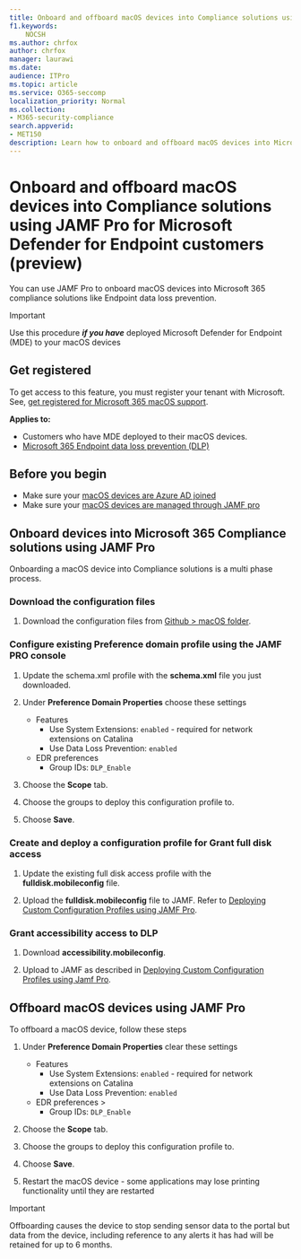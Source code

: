 ```yaml
---
title: Onboard and offboard macOS devices into Compliance solutions using JAMF Pro for Microsoft Defender for Endpoint customers (preview)
f1.keywords:
    NOCSH
ms.author: chrfox
author: chrfox
manager: laurawi
ms.date:
audience: ITPro
ms.topic: article
ms.service: O365-seccomp
localization_priority: Normal
ms.collection: 
- M365-security-compliance 
search.appverid:
- MET150 
description: Learn how to onboard and offboard macOS devices into Microsoft 365 Compliance solutions using Microsoft Intune for Microsoft Defender for Endpoint customers (preview)
---
```


# Onboard and offboard macOS devices into Compliance solutions using JAMF Pro for Microsoft Defender for Endpoint customers (preview)

You can use JAMF Pro to onboard macOS devices into Microsoft 365 compliance solutions like Endpoint data loss prevention.

> [!IMPORTANT]
> Use this procedure ***if you have*** deployed Microsoft Defender for Endpoint (MDE) to your macOS devices

## Get registered

To get access to this feature, you must register your tenant with Microsoft. See, [get registered for Microsoft 365 macOS support](https://aka.ms/Ignite2021DLP).

**Applies to:**

- Customers who have MDE deployed to their macOS devices.
- [Microsoft 365 Endpoint data loss prevention (DLP)](./endpoint-dlp-learn-about.md)
<!--- [Insider risk management](insider-risk-management.md#learn-about-insider-risk-management-in-microsoft-365)-->

<!-- DON'T KNOW IF THIS IS NEEDED You can use mobile device management (MDM) solutions to configure devices. Microsoft 365 information protection supports MDMs by providing OMA-URIs to create policies to manage devices.-->

## Before you begin

- Make sure your [macOS devices are Azure AD joined](https://docs.jamf.com/10.30.0/jamf-pro/administrator-guide/Azure_AD_Integration.html)
- Make sure your [macOS devices are managed through JAMF pro](https://www.jamf.com/resources/product-documentation/jamf-pro-installation-guide-for-mac/) 
<!--- Edge browser v93 and higher installed.-->

## Onboard devices into Microsoft 365 Compliance solutions using JAMF Pro

Onboarding a macOS device into Compliance solutions is a multi phase process.

<!--### Get the device onboarding package

1. In **Compliance center** open **Settings** > **Device Onboarding** and choose **Onboarding**.
 
1. For **Select operating system to start onboarding process** choose **macOS**
 
1. For **Deployment method** choose **Mobile Device Management/Microsoft Intune**
 
1. Choose **Download onboarding package**
 
1. Extract the contents of the device onboarding package. In the **JAMF** folder you should see the *DeviceComplainceOnboarding.plist* file.

### Create a JAMF Pro configuration profile for the onboarding package

1. Create a new configuration profile in JAMF Pro. Refer to the [JAMF Pro administrators guide](https://www.jamf.com/resources/product-documentation/jamf-pro-administrators-guide/). Use these values:
    - Name: `MDATP onboarding for macOS`
    - Description: `MDATP EDR onboarding for macOS`
    - Category: `none`
    - Distribution method: `install automatically`
    - Level: `computer level`

2. In the JAMF Pro console > **Application & Custom settings**, choose **upload** and then **add**. Use this value:
    - Preference Domain: `com.microsoft.wdav.atp`

3. Choose **upload** and select the onboarding file **DeviceComplianceOnboarding.plist**.

4. Choose the **scope** tab.

5. Choose the target computers.

6. Choose **Save**.

7. Choose **Done**.
-->
### Download the configuration files

1. Download the configuration files from [Github > macOS folder](https://github.com/microsoft/endpointdlp).

### Configure existing Preference domain profile using the JAMF PRO console

<!--
> [!IMPORTANT]
> You must use ***com.microsoft.wdav*** as the Preference Domain value. Microsoft Defender uses this name and ***com.microsoft.wdav.ext*** to load its managed settings.

1. Download the schema.json file HENRY TO PROVIDE LINK

1. Create a new configuration profile in JAMF Pro. Refer to the [JAMF Pro administrators guide](https://www.jamf.com/resources/product-documentation/jamf-pro-administrators-guide/). Use these values:
    - Name: `MDATP MDAV configuration settings`
    - Description: leave this blank
    - Category: `none`
    - Distribution method: `install automatically`
    - Level: `computer level`

1. On the **Application & Custom Settings** tab, choose **External Applications**, choose **Add** and choose **Custom Schema** for the preference domain. Use this value:
    - Preference domain: `com.microsoft.wdav`

1. Choose **Add Schema** and **Upload** to upload the schema.json file.

1. Choose **Save**.
-->
1. Update the schema.xml profile with the **schema.xml** file you just downloaded.

1. Under **Preference Domain Properties** choose these settings
    - Features 
        - Use System Extensions: `enabled` - required for network extensions on Catalina
        - Use Data Loss Prevention: `enabled`
    - EDR preferences  
        - Group IDs: `DLP_Enable`

1. Choose the **Scope** tab.

1. Choose the groups to deploy this configuration profile to.

1. Choose **Save**. 

<!--### Create and deploy a configuration profile for notification settings

Create a JAMF Pro configuration file using the NOTIFICATION SETTINGS file. Refer to the [JAMF Pro administrators guide](https://www.jamf.com/resources/product-documentation/jamf-pro-administrators-guide/). Use these values:
    - Name: `MDATP MDAV notification settings`
    - Description: `macOS 10.15 (Catalina) or newer
    - Category: `none`
    - Distribution method: `install automatically`
    - Level: `computer level`

1. Choose the **Notifications** tab, and choose **Add** to configure these settings
    - Bundle ID: `com.microsoft.wdav.tray`
    - Critical Alerts: `disable`
    - Notifications: `enable`
    - Banner alert type: `include` and `temporary`
    - Notifications on lock screen: `hide`
    - Notifications in Notification center: `display`
    - Badge app icon: `display`

1. Choose **Add**, scroll down to **New Notification Settings**
    - Bundle ID: `com.microsoft.autoupdate2`
    - Critical Alerts: `disable`
    - Notifications: `enable`
    - Banner alert type: `include` and `temporary`
    - Notifications on lock screen: `hide`
	- Notifications in Notification Center: `display`
    - Badge app icon: `display`
-->
<!--### Create and deploy a configuration profile for Microsoft AutoUpdate (MAU)

1. Create a JAMF Pro configuration file using the **MDATP_MDAV_MAU_settings.plist** file. Refer to the [JAMF Pro administrators guide](https://www.jamf.com/resources/product-documentation/jamf-pro-administrators-guide/). Use these values:
    - Name: `MDATP MDAV MAU settings`
    - Description: `Microsoft AutoUPdate settings for MDATP for macOS`
    - Category: `none`
    - Distribution method: `install automatically`
    - Level: `computer level`

1. In **Application & Custom Settings** choose **Upload** and **Add**.

1. In **Preferences Domain** enter `com.microsoft.autoupdate2` and then choose **Upload**.

1. Choose the *DeviceComplianceOnboarding.plist* file.

1. Choose **Save**.

1. Choose the **Scope** tab.

1. Choose the target computers.

1. Choose **Save**.

1. Choose **Done**.
-->

### Create and deploy a configuration profile for Grant full disk access

1. Update the existing full disk access profile with the **fulldisk.mobileconfig** file.

1. Upload the **fulldisk.mobileconfig** file to JAMF. Refer to [Deploying Custom Configuration Profiles using JAMF Pro](https://docs.jamf.com/technical-articles/Deploying_Custom_Configuration_Profiles_Using_Jamf_Pro.html).

<!--### Create and deploy a configuration profile for Kernel extension

1. Download the **kext.mobileconfig** file HENRY TO PROVIDE LINK

1. Upload the **kext.mobileconfig** file to JAMF. Refer to [Deploying Custom Configuration Profiles using JAMF Pro](https://docs.jamf.com/technical-articles/Deploying_Custom_Configuration_Profiles_Using_Jamf_Pro.html).
-->
<!--### Create and deploy a configuration profile for System extensions

1. Create a JAMF Pro configuration file using the procedures in [JAMF Pro administrators guide](https://www.jamf.com/resources/product-documentation/jamf-pro-administrators-guide/). Use these values:
    - Name: `MDATP MDAV System Extensions`
    - Description: `MDATP system extensions`
    - Category: `none`
    - Distribution method: `install automatically`
    - Level: `computer level`

1. In **System extentions** profile, enter these values:
    - Display Name: `Microsoft Corp. System Extensions`
    - System Extenstion Types: `Allowed System Extensions`
    - Team Identifier: `UBF8T346G9`
    - Allowed System Extensions: `com.microsoft.wdav.epsext`, and `com.microsoft.wdav.netext`

1. Choose the **Scope** tab.

1. Choose the target computers.

1. Choose **Save**.

1. Choose **Done**.
-->
<!--### Configure Network extension

1.	Download **netfilter.mobileconfig** HENRY TO PROVIDE LINK

2.	Upload to JAMF as described in [Deploying Custom Configuration Profiles using Jamf Pro](https://www.jamf.com/jamf-nation/articles/648/deploying-custom-configuration-profiles-using-jamf-pro).
-->

### Grant accessibility access to DLP

1. Download **accessibility.mobileconfig**.

2.	Upload to JAMF as described in [Deploying Custom Configuration Profiles using Jamf Pro](https://www.jamf.com/jamf-nation/articles/648/deploying-custom-configuration-profiles-using-jamf-pro).

<!--### Get the installation package

1. In **Compliance center** open **Settings** > **Device Onboarding** and choose **Onboarding**.
 
1. For **Select operating system to start onboarding process** choose **macOS**
 
1. For **Deployment method** choose **Mobile Device Management/Microsoft Intune**
 
1. Choose **Download installation package**. This will give you the *wdav.pkg* file.


### Deploy the installation package

1. Navigate to where you saved teh `wdav.pkg` file.

1. Open the JAMF Pro dashboard.

1. Select your computer and click the gear at the top, then choose **Computer Management**.

1. In **Packages** choose **+New**. Enter these details:
    - Display Name: leave blank because it will be reset when you choose the .pkg file.
    - Category: None (default)
    - Filname: Choose file, in this case the `wdav.pkg` file.

1. Choose **Open**. Set:
    - **Display Name**: `Microsoft Defender Advanced Threat Protection and Microsoft Defender Antivirus`
    - **Manifest File**: not required
    - **Options tab**: leave default values
    - **Limitations tab**: leave default values

1. Choose **Save**. This uploads the package to JAMF Pro.

1. Open the **Policies** page.

1. Choose **+New** to create a new policy.

1. Enter these values
    - **Display name**: `MDATP Onboarding200329 v100.86.92 or later`

1. Choose **Recurring Check-in**.

1. Choose **Save**.

1. Choose **Packages** > **Configure**.

1. Choose **Add**.

1. Choose **Save**. 

1. Choose the **Scope** tab.

1. Select the target computers.

1. Choose **Add**.

1. Choose **Self service**.

1. Choose **Done**.

### Check the macOS device 

1. Restart the macOS device.

1. Open **System Preferences** > **Profiles**.

1. You should see:
    - Accessiblity
    - Full Disk Access
    - Kernel Extension Profile
    - MAU
    - MDATP Onboarding
    - MDE Preferences
    - Management profile
    - Network filter
    - Notifications
    - System extension profile
-->
## Offboard macOS devices using JAMF Pro

To offboard a macOS device, follow these steps

 1. Under **Preference Domain Properties** clear these settings
    - Features 
        - Use System Extensions: `enabled` - required for network extensions on Catalina
        - Use Data Loss Prevention: `enabled`
    - EDR preferences > 
        - Group IDs: `DLP_Enable`

1. Choose the **Scope** tab.

1. Choose the groups to deploy this configuration profile to.

1. Choose **Save**. 

1. Restart the macOS device - some applications may lose printing functionality until they are restarted

> [!IMPORTANT]
> Offboarding causes the device to stop sending sensor data to the portal but data from the device, including reference to any alerts it has had will be retained for up to 6 months.

